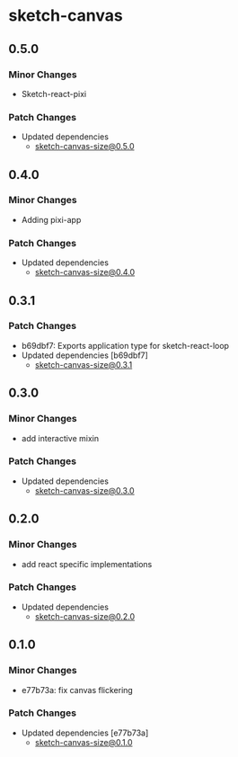 # sketch-canvas

## 0.5.0

### Minor Changes

- Sketch-react-pixi

### Patch Changes

- Updated dependencies
  - sketch-canvas-size@0.5.0

## 0.4.0

### Minor Changes

- Adding pixi-app

### Patch Changes

- Updated dependencies
  - sketch-canvas-size@0.4.0

## 0.3.1

### Patch Changes

- b69dbf7: Exports application type for sketch-react-loop
- Updated dependencies [b69dbf7]
  - sketch-canvas-size@0.3.1

## 0.3.0

### Minor Changes

- add interactive mixin

### Patch Changes

- Updated dependencies
  - sketch-canvas-size@0.3.0

## 0.2.0

### Minor Changes

- add react specific implementations

### Patch Changes

- Updated dependencies
  - sketch-canvas-size@0.2.0

## 0.1.0

### Minor Changes

- e77b73a: fix canvas flickering

### Patch Changes

- Updated dependencies [e77b73a]
  - sketch-canvas-size@0.1.0
